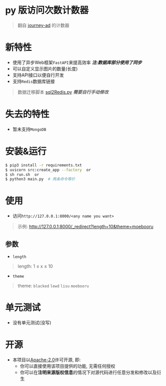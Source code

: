 # py 版访问次数计数器

> 翻自 [journey-ad](https://github.com/journey-ad/Moe-counter) 的计数器

# 新特性

* 使用了异步Web框架`FastAPI`来提高效率 ***注:数据库部分使用了同步***
* 可以自定义显示图片的数量(长度)
* 支持API接口以便自行开发
* 支持`Redis`数据库链接

> 数据迁移脚本 [sql2Redis.py](src/scripts/sql2Redis.py) ***需要自行手动修改***

# 失去的特性

* 暂未支持`MongoDB`

# 安装&运行

```bash
$ pip3 install -r requirements.txt
$ uvicorn src:create_app --factory  or 
$ sh run.sh  or
$ python3 main.py  # 两条命令等价
```

# 使用

* 访问`http://127.0.0.1:8000/<any name you want>`

> 示例: http://127.0.0.1:8000/_redirect?length=10&theme=moebooru

## 参数

* `length`

> length:  1 ≤ x ≤ 10

* `theme`

> theme: `blacked` `lewd` `lisu` `moebooru`

# 单元测试

* 没有单元测试(没写)

# 开源

- 本项目以[Apache-2.0](./LICENSE)许可开源, 即:
    - 你可以直接使用该项目提供的功能, 无需任何授权
    - 你可以在**注明来源版权信息**的情况下对源代码进行任意分发和修改以及衍生